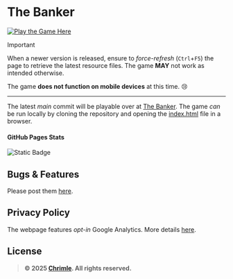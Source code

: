 # The Banker
<p>
  <a href="https://chrimle.github.io/The-Banker/">
    <img src="https://img.shields.io/badge/PLAY_THE_GAME_HERE-28a745?style=for-the-badge" alt="Play the Game Here">
  </a>
</p>

> [!IMPORTANT]  
> When a newer version is released, ensure to *force-refresh* (`Ctrl`+`F5`) the page to retrieve the latest resource files. The game **MAY** not work as intended otherwise.
> 
> The game **does not function on mobile devices** at this time. 😢

---

The latest *main* commit will be playable over at [The Banker](https://chrimle.github.io/The-Banker/). The game *can* be run locally by cloning the repository and opening the [index.html](./index.html) file in a browser.

#### GitHub Pages Stats
![Static Badge](https://img.shields.io/badge/Artifact_Size-48.5_KB-%23007BFF?style=for-the-badge)

## Bugs & Features
Please post them [here](https://github.com/Chrimle/The-Banker/issues/new/choose).

## Privacy Policy
The webpage features *opt-in* Google Analytics. More details [here](./privacy.html).

## License 
> **© 2025 [Chrimle](https://www.chrimle.com/). All rights reserved.**